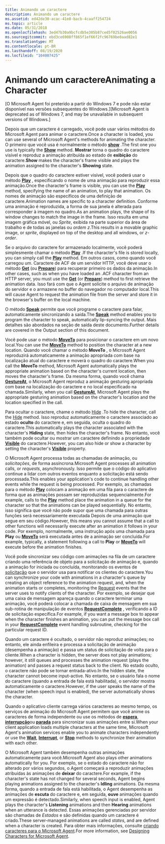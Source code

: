 ```yaml
---
title: Animando um caractere
description: Animando um caractere
ms.assetid: ed42de30-acac-41e8-bacb-4caaff254724
ms.topic: article
ms.date: 05/31/2018
ms.openlocfilehash: 3ed47b30a9bcfcdb5e305b87ced5f02526ae0056
ms.sourcegitcommit: ebd3ce6908ff865f1ef66f2fc96769be0aad82e1
ms.translationtype: MT
ms.contentlocale: pt-BR
ms.lasthandoff: 08/19/2020
ms.locfileid: "104007425"
---
```

# <a name="animating-a-character"></a><span data-ttu-id="ce604-103">Animando um caractere</span><span class="sxs-lookup"><span data-stu-id="ce604-103">Animating a Character</span></span>

<span data-ttu-id="ce604-104">\[O Microsoft Agent foi preterido a partir do Windows 7 e pode não estar disponível nas versões subsequentes do Windows.\]</span><span class="sxs-lookup"><span data-stu-id="ce604-104">\[Microsoft Agent is deprecated as of Windows 7, and may be unavailable in subsequent versions of Windows.\]</span></span>

<span data-ttu-id="ce604-105">Depois que um caractere é carregado, você pode usar vários métodos do Microsoft Agent para animar o caractere.</span><span class="sxs-lookup"><span data-stu-id="ce604-105">Once a character is loaded, you can use several of Microsoft Agent's methods for animating the character.</span></span> <span data-ttu-id="ce604-106">O primeiro que você usa é normalmente o método [**show**](show-method.md) .</span><span class="sxs-lookup"><span data-stu-id="ce604-106">The first one you use is typically the [**Show**](show-method.md) method.</span></span> <span data-ttu-id="ce604-107">**Mostrar** torna o quadro do caractere visível e reproduz a animação atribuída ao estado de **exibição** do caractere.</span><span class="sxs-lookup"><span data-stu-id="ce604-107">**Show** makes the character's frame visible and plays the animation assigned to the character's **Showing** state.</span></span>

<span data-ttu-id="ce604-108">Depois que o quadro do caractere estiver visível, você poderá usar o método [**Play**](play-method.md) , especificando o nome de uma animação para reproduzir essa animação.</span><span class="sxs-lookup"><span data-stu-id="ce604-108">Once the character's frame is visible, you can use the [**Play**](play-method.md) method, specifying the name of an animation, to play that animation.</span></span> <span data-ttu-id="ce604-109">Os nomes de animação são específicos de uma definição de caractere.</span><span class="sxs-lookup"><span data-stu-id="ce604-109">Animation names are specific to a character definition.</span></span> <span data-ttu-id="ce604-110">Conforme uma animação é reproduzida, a forma de sua janela é alterada para corresponder à imagem no quadro.</span><span class="sxs-lookup"><span data-stu-id="ce604-110">As an animation plays, the shape of its window changes to match the image in the frame.</span></span> <span data-ttu-id="ce604-111">Isso resulta em uma imagem gráfica móvel, ou *Sprite*, exibida na parte superior da área de trabalho e de todas as janelas ou *ordem z*.</span><span class="sxs-lookup"><span data-stu-id="ce604-111">This results in a movable graphic image, or *sprite*, displayed on top of the desktop and all windows, or *z-order*.</span></span>

<span data-ttu-id="ce604-112">Se o arquivo do caractere for armazenado localmente, você poderá simplesmente chamar o método [**Play**](play-method.md) .</span><span class="sxs-lookup"><span data-stu-id="ce604-112">If the character's file is stored locally, you can simply call the [**Play**](play-method.md) method.</span></span> <span data-ttu-id="ce604-113">Em outros casos, como quando você carregou um. Caractere de ACF de um servidor HTTP, você deve usar o método [**Get**](get-method.md) (ou [**Prepare**](/windows/desktop/lwef/iagentcharacter--prepare)) para recuperar primeiro os dados da animação.</span><span class="sxs-lookup"><span data-stu-id="ce604-113">In other cases, such as when you have loaded an .ACF character from an HTTP server, you must use the [**Get**](get-method.md) (or [**Prepare**](/windows/desktop/lwef/iagentcharacter--prepare)) method to first retrieve the animation data.</span></span> <span data-ttu-id="ce604-114">Isso fará com que o Agent solicite o arquivo de animação do servidor e o armazene no buffer do navegador no computador local.</span><span class="sxs-lookup"><span data-stu-id="ce604-114">This will cause Agent to request the animation file from the server and store it in the browser's buffer on the local machine.</span></span>

<span data-ttu-id="ce604-115">O método [**Speak**](speak-method.md) permite que você programe o caractere para falar, automaticamente sincronizando a saída.</span><span class="sxs-lookup"><span data-stu-id="ce604-115">The [**Speak**](speak-method.md) method enables you to program the character to speak, automatically lip-syncing the output.</span></span> <span data-ttu-id="ce604-116">Mais detalhes são abordados na seção de saída deste documento.</span><span class="sxs-lookup"><span data-stu-id="ce604-116">Further details are covered in the Output section of this document.</span></span>

<span data-ttu-id="ce604-117">Você pode usar o método [**MoveTo**](moveto-method.md) para posicionar o caractere em um novo local.</span><span class="sxs-lookup"><span data-stu-id="ce604-117">You can use the [**MoveTo**](moveto-method.md) method to position the character at a new location.</span></span> <span data-ttu-id="ce604-118">Quando você chamar o método **MoveTo** , o Microsoft Agent reproduzirá automaticamente a animação apropriada com base na localização atual do caractere e moverá o quadro do caractere.</span><span class="sxs-lookup"><span data-stu-id="ce604-118">When you call the **MoveTo** method, Microsoft Agent automatically plays the appropriate animation based on the character's current location, then moves the character's frame.</span></span> <span data-ttu-id="ce604-119">Da mesma forma, quando você chama [**GestureAt**](gestureat-method.md), o Microsoft Agent reproduz a animação gesturing apropriada com base na localização do caractere e no local especificado na chamada.</span><span class="sxs-lookup"><span data-stu-id="ce604-119">Similarly, when you call [**GestureAt**](gestureat-method.md), Microsoft Agent plays the appropriate gesturing animation based on the character's location and the location specified in the call.</span></span>

<span data-ttu-id="ce604-120">Para ocultar o caractere, chame o método [Hide](hide-method.md) .</span><span class="sxs-lookup"><span data-stu-id="ce604-120">To hide the character, call the [Hide](hide-method.md) method.</span></span> <span data-ttu-id="ce604-121">Isso reproduz automaticamente o caractere associado ao estado **oculto** do caractere e, em seguida, oculta o quadro do caractere.</span><span class="sxs-lookup"><span data-stu-id="ce604-121">This automatically plays the character associated with the character's **Hiding** state, then hides the character's frame.</span></span> <span data-ttu-id="ce604-122">No entanto, você também pode ocultar ou mostrar um caractere definindo a propriedade [**Visible**](visible-property.md) do caractere.</span><span class="sxs-lookup"><span data-stu-id="ce604-122">However, you can also hide or show a character by setting the character's [**Visible**](visible-property.md) property.</span></span>

<span data-ttu-id="ce604-123">O Microsoft Agent processa todas as chamadas de animação, ou *solicitações*, de forma assíncrona.</span><span class="sxs-lookup"><span data-stu-id="ce604-123">Microsoft Agent processes all animation calls, or *requests*, asynchronously.</span></span> <span data-ttu-id="ce604-124">Isso permite que o código do aplicativo continue a lidar com outros eventos enquanto a solicitação está sendo processada.</span><span class="sxs-lookup"><span data-stu-id="ce604-124">This enables your application's code to continue handling other events while the request is being processed.</span></span> <span data-ttu-id="ce604-125">Por exemplo, as chamadas para o método [**Play**](play-method.md) colocam a animação em uma fila para o caractere de forma que as animações possam ser reproduzidas sequencialmente.</span><span class="sxs-lookup"><span data-stu-id="ce604-125">For example, calls to the [**Play**](play-method.md) method place the animation in a queue for the character so that the animations can be played sequentially.</span></span> <span data-ttu-id="ce604-126">No entanto, isso significa que você não pode supor que uma chamada para outras funções será necessariamente executada Depois de uma animação que segue em seu código.</span><span class="sxs-lookup"><span data-stu-id="ce604-126">However, this means you cannot assume that a call to other functions will necessarily execute after an animation it follows in your code.</span></span> <span data-ttu-id="ce604-127">Por exemplo, normalmente, uma instrução após uma chamada para **Play** ou [**MoveTo**](moveto-method.md) será executada antes de a animação ser concluída.</span><span class="sxs-lookup"><span data-stu-id="ce604-127">For example, typically, a statement following a call to **Play** or [**MoveTo**](moveto-method.md) will execute before the animation finishes.</span></span>

<span data-ttu-id="ce604-128">Você pode sincronizar seu código com animações na fila de um caractere criando uma referência de objeto para a solicitação de animação e, quando a animação for iniciada ou concluída, monitorando os eventos de [solicitação](the-request-object.md) que o servidor usa para notificar os clientes do caractere.</span><span class="sxs-lookup"><span data-stu-id="ce604-128">You can synchronize your code with animations in a character's queue by creating an object reference to the animation request, and, when the animation starts or completes, monitoring the [Request](the-request-object.md) events that the server uses to notify clients of the character.</span></span> <span data-ttu-id="ce604-129">Por exemplo, se desejar que uma caixa de mensagem apareça quando o caractere terminar uma animação, você poderá colocar a chamada de caixa de mensagem em sua sub-rotina de manipulação de eventos [**RequestComplete**](requestcomplete-event.md) , verificando a ID de solicitação específica.</span><span class="sxs-lookup"><span data-stu-id="ce604-129">For example, if you want a message box to appear when the character finishes an animation, you can put the message box call in your [**RequestComplete**](requestcomplete-event.md) event handling subroutine, checking for the particular request ID.</span></span>

<span data-ttu-id="ce604-130">Quando um caractere é ocultado, o servidor não reproduz animações; no entanto, ele ainda enfileira e processa a solicitação de animação (desempenha a animação) e passa um status de solicitação de volta para o cliente.</span><span class="sxs-lookup"><span data-stu-id="ce604-130">When a character is hidden, the server does not play animations; however, it still queues and processes the animation request (plays the animation) and passes a request status back to the client.</span></span> <span data-ttu-id="ce604-131">No estado oculto, o caractere não pode se tornar entrada-ativo.</span><span class="sxs-lookup"><span data-stu-id="ce604-131">In the hidden state, the character cannot become input-active.</span></span> <span data-ttu-id="ce604-132">No entanto, se o usuário fala o nome do caractere (quando a entrada de fala está habilitada), o servidor mostra automaticamente o caractere.</span><span class="sxs-lookup"><span data-stu-id="ce604-132">However, if the user speaks the name of the character (when speech input is enabled), the server automatically shows the character.</span></span>

<span data-ttu-id="ce604-133">Quando o aplicativo cliente carrega vários caracteres ao mesmo tempo, os serviços de animação do Microsoft Agent permitem que você anime os caracteres de forma independente ou use os métodos de [**espera**](wait-method.md), [**interrupção**](interrupt-method.md)ou [**parada**](stop-method.md) para sincronizar suas animações entre si.</span><span class="sxs-lookup"><span data-stu-id="ce604-133">When your client application loads multiple characters at the same time, Microsoft Agent's animation services enable you to animate characters independently or use the [**Wait**](wait-method.md), [**Interrupt**](interrupt-method.md), or [**Stop**](stop-method.md) methods to synchronize their animation with each other.</span></span>

<span data-ttu-id="ce604-134">O Microsoft Agent também desempenha outras animações automaticamente para você.</span><span class="sxs-lookup"><span data-stu-id="ce604-134">Microsoft Agent also plays other animations automatically for you.</span></span> <span data-ttu-id="ce604-135">Por exemplo, se o estado do caractere não for alterado por vários segundos, o Agent começará a reproduzir animações atribuídas às animações de **deixar** do caractere.</span><span class="sxs-lookup"><span data-stu-id="ce604-135">For example, if the character's state has not changed for several seconds, Agent begins playing animations assigned to the character's **Idling** animations.</span></span> <span data-ttu-id="ce604-136">Da mesma forma, quando a entrada de fala está habilitada, o Agent desempenha as animações de **escuta** do caractere e, em seguida, **ouve** animações quando um expressão é detectado.</span><span class="sxs-lookup"><span data-stu-id="ce604-136">Similarly, when speech input is enabled, Agent plays the character's **Listening** animations and then **Hearing** animations when an utterance is detected.</span></span> <span data-ttu-id="ce604-137">Essas animações gerenciadas por servidor são chamadas de *Estados* e são definidas quando um caractere é criado.</span><span class="sxs-lookup"><span data-stu-id="ce604-137">These server-managed animations are called *states*, and are defined when a character is created.</span></span> <span data-ttu-id="ce604-138">Para obter mais informações, consulte [criando caracteres para o Microsoft Agent](agent-states.md).</span><span class="sxs-lookup"><span data-stu-id="ce604-138">For more information, see [Designing Characters for Microsoft Agent](agent-states.md).</span></span>

 

 